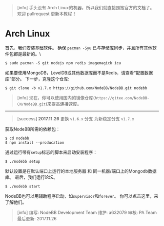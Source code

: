 >[info] 手头没有 Arch Linux的机器，所以我们就直接照搬官方的文档了。 欢迎 pullrequest 更新本教程！
# Arch Linux
首先，我们安装基础软件。 确保 `pacman -Syu` 已与存储库同步，并且所有其他软件包都是最新的。\
```
$ sudo pacman -S git nodejs npm redis imagemagick icu
```
如果要使用MongoDB，LevelDB或其他数据库而不是Redis，请查看“配置数据库”部分。
下一步，克隆这个仓库:
```shell
$ git clone -b v1.7.x https://github.com/NodeBB/NodeBB.git nodebb
```
>[info] 现在，你可以使用国内的镜像仓库(`https://gitee.com/NodeBB-CN/NodeBB.git`)来提高连接速度。
----------------------

>[success] **2017.11.26** 更换 `v1.6.x` 分支 为新稳定分支 `v1.7.x`

获取NodeBB所需的依赖包：
```
$ cd nodebb
$ npm install --producation
```
通过运行带有`setup`标志的脚本来启动安装程序：
```
$ ./nodebb setup
```
默认设置是在默认端口上运行的本地服务器 和 同一机器/端口上的Mongodb数据库。
最后，我们运行论坛。
```
$ ./nodebb start
```
NodeBB也可以用辅助程序启动，如`supervisor`和`forever`。 你可以点击这里，来了解他们。

>[info] 编写: NodeBB Development Team
维护: a632079
审核: PA Team
最后更新: 2017.11.26